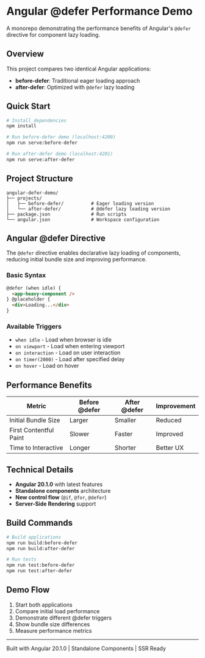 # Angular @defer Performance Demo

A monorepo demonstrating the performance benefits of Angular's `@defer` directive for component lazy loading.

## Overview

This project compares two identical Angular applications:
- **before-defer**: Traditional eager loading approach
- **after-defer**: Optimized with `@defer` lazy loading

## Quick Start

```bash
# Install dependencies
npm install

# Run before-defer demo (localhost:4200)
npm run serve:before-defer

# Run after-defer demo (localhost:4201)  
npm run serve:after-defer
```

## Project Structure

```
angular-defer-demo/
├── projects/
│   ├── before-defer/          # Eager loading version
│   └── after-defer/           # @defer lazy loading version
├── package.json               # Run scripts
└── angular.json               # Workspace configuration
```

## Angular @defer Directive

The `@defer` directive enables declarative lazy loading of components, reducing initial bundle size and improving performance.

### Basic Syntax

```html
@defer (when idle) {
  <app-heavy-component />
} @placeholder {
  <div>Loading...</div>
}
```

### Available Triggers

- `when idle` - Load when browser is idle
- `on viewport` - Load when entering viewport
- `on interaction` - Load on user interaction
- `on timer(2000)` - Load after specified delay
- `on hover` - Load on hover

## Performance Benefits

| Metric | Before @defer | After @defer | Improvement |
|--------|---------------|--------------|-------------|
| Initial Bundle Size | Larger | Smaller | Reduced |
| First Contentful Paint | Slower | Faster | Improved |
| Time to Interactive | Longer | Shorter | Better UX |

## Technical Details

- **Angular 20.1.0** with latest features
- **Standalone components** architecture
- **New control flow** (`@if`, `@for`, `@defer`)
- **Server-Side Rendering** support

## Build Commands

```bash
# Build applications
npm run build:before-defer
npm run build:after-defer

# Run tests
npm run test:before-defer
npm run test:after-defer
```

## Demo Flow

1. Start both applications
2. Compare initial load performance
3. Demonstrate different @defer triggers
4. Show bundle size differences
5. Measure performance metrics

---

Built with Angular 20.1.0 | Standalone Components | SSR Ready
